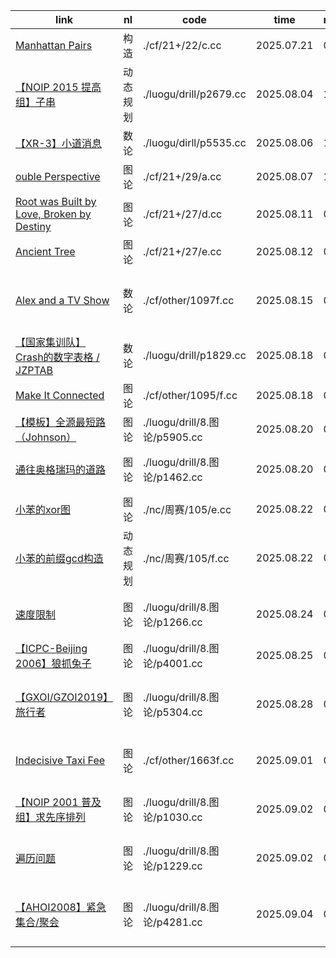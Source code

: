 | link                                                                                       | nl       | code                          | time       | re | pt                     |
|--------------------------------------------------------------------------------------------|----------|-------------------------------|------------|----|------------------------|
| [Manhattan Pairs](https://codeforces.com/contest/2122/problem/C)                           | 构造     | ./cf/21+/22/c.cc              | 2025.07.21 | 0  | 构造                   |
| [【NOIP 2015 提高组】子串](https://www.luogu.com.cn/problem/P2679)                         | 动态规划 | ./luogu/drill/p2679.cc        | 2025.08.04 | 1  | 动态规划，状态压缩     |
| [【XR-3】小道消息](https://www.luogu.com.cn/problem/P5535)                                 | 数论     | ./luogu/dirll/p5535.cc        | 2025.08.06 | 1  | 素数，构造             |
| [ouble Perspective](https://codeforces.com/contest/2129/problem/A)                         | 图论     | ./cf/21+/29/a.cc              | 2025.08.07 | 1  | 并查集                 |
| [Root was Built by Love, Broken by Destiny](https://codeforces.com/contest/2127/problem/D) | 图论     | ./cf/21+/27/d.cc              | 2025.08.11 | 0  | 组合数学，树           |
| [Ancient Tree](https://codeforces.com/contest/2127/problem/E)                              | 图论     | ./cf/21+/27/e.cc              | 2025.08.12 | 0  | **虚拟树**             |
| [Alex and a TV Show](https://codeforces.com/contest/1097/problem/F)                        | 数论     | ./cf/other/1097f.cc           | 2025.08.15 | 0  | 状态压缩，莫比乌斯反演 |
| [【国家集训队】Crash的数字表格 / JZPTAB](https://www.luogu.com.cn/problem/P1829)           | 数论     | ./luogu/drill/p1829.cc        | 2025.08.18 | 0  | 莫比乌斯反演           |
| [Make It Connected](https://codeforces.com/contest/1095/problem/F)                         | 图论     | ./cf/other/1095/f.cc          | 2025.08.18 | 0  | 最小生成树             |
| [【模板】全源最短路（Johnson）](https://www.luogu.com.cn/problem/P5905)                    | 图论     | ./luogu/drill/8.图论/p5905.cc | 2025.08.20 | 0  | spfa，dijkstra         |
| [通往奥格瑞玛的道路](https://www.luogu.com.cn/problem/P1462)                               | 图论     | ./luogu/drill/8.图论/p1462.cc | 2025.08.20 | 0  | 二分答案，dijkstra     |
| [小苯的xor图](https://ac.nowcoder.com/acm/contest/115861)                                  | 图论     | ./nc/周赛/105/e.cc            | 2025.08.22 | 0  | 图论，位运算           |
| [小苯的前缀gcd构造](https://ac.nowcoder.com/acm/contest/115861/F)                          | 动态规划 | ./nc/周赛/105/f.cc            | 2025.08.22 | 0  | 动态规划               |
| [速度限制](https://www.luogu.com.cn/problem/P1266)                                         | 图论     | ./luogu/drill/8.图论/p1266.cc | 2025.08.24 | 0  | 最短路，分层图         |
| [【ICPC-Beijing 2006】狼抓兔子](https://www.luogu.com.cn/problem/P4001)                    | 图论     | ./luogu/drill/8.图论/p4001.cc | 2025.08.25 | 0  | 最大流                 |
| [【GXOI/GZOI2019】旅行者](https://www.luogu.com.cn/problem/P5304)                          | 图论     | ./luogu/drill/8.图论/p5304.cc | 2025.08.28 | 0  | 最短路，二进制优化     |
| [Indecisive Taxi Fee](https://codeforces.com/problemset/problem/1163/F)                    | 图论     | ./cf/other/1663f.cc           | 2025.09.01 | 0  | 最短路，构造优化       |
| [【NOIP 2001 普及组】求先序排列](https://www.luogu.com.cn/problem/P1030)                   | 图论     | ./luogu/drill/8.图论/p1030.cc | 2025.09.02 | 0  | 前中后序，树上问题     |
| [遍历问题](https://www.luogu.com.cn/problem/P1229)                                         | 图论     | ./luogu/drill/8.图论/p1229.cc | 2025.09.02 | 0  | 前中后序 ，树上问题    |
| [【AHOI2008】紧急集合/聚会](https://www.luogu.com.cn/problem/P4281)                        | 图论     | ./luogu/drill/8.图论/p4281.cc | 2025.09.04 | 0  | 最近公共祖先，构造     |
